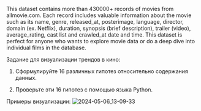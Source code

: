 This dataset contains more than 430000+ records of movies from allmovie.com. Each record includes valuable information about the movie such as its name, genre, released_at, posterimage, language, director, domain (ex. Netflix), duration, synopsis (brief description), trailer (video), average_rating, cast list and crawled_at date and time.
This dataset is perfect for anyone who wants to explore movie data or do a deep dive into individual films in the database.

Задание для визуализации трендов в кино:

1) Сформулируйте 16 различных гипотез относительно содержания данных.

2) Проверьте эти 16 гипотез с помощью языка Python.

Примеры визуализации:
![2024-05-06_13-09-33](https://github.com/ivanChuhonin/PDA_lab/assets/90215201/ed58a483-258f-4ede-b3c4-9aa79c1bde33)
